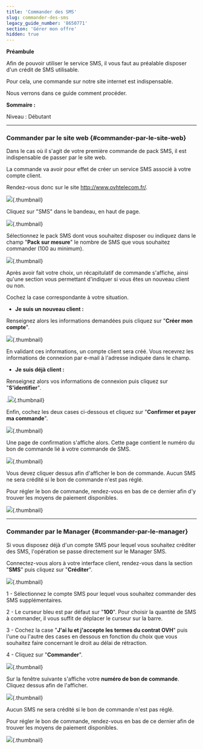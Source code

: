 ```yaml
---
title: 'Commander des SMS'
slug: commander-des-sms
legacy_guide_number: '8650771'
section: 'Gérer mon offre'
hidden: true
---
```


**Préambule**

Afin de pouvoir utiliser le service SMS, il vous faut au préalable disposer d'un crédit de SMS utilisable.

Pour cela, une commande sur notre site internet est indispensable.

Nous verrons dans ce guide comment procéder.

**Sommaire :**

Niveau : Débutant

------------------------------------------------------------------------

### Commander par le site web {#commander-par-le-site-web}

Dans le cas où il s'agit de votre première commande de pack SMS, il est indispensable de passer par le site web.

La commande va avoir pour effet de créer un service SMS associé à votre compte client.

Rendez-vous donc sur le site <http://www.ovhtelecom.fr/>.

![](images/01.jpg){.thumbnail}

Cliquez sur "SMS" dans le bandeau, en haut de page.

![](images/02.jpg){.thumbnail}

Sélectionnez le pack SMS dont vous souhaitez disposer ou indiquez dans le champ "**Pack sur mesure**" le nombre de SMS que vous souhaitez commander (100 au minimum).

![](images/03.jpg){.thumbnail}

Après avoir fait votre choix, un récapitulatif de commande s'affiche, ainsi qu'une section vous permettant d'indiquer si vous êtes un nouveau client ou non.

Cochez la case correspondante à votre situation.

-   **Je suis un nouveau client :**

Renseignez alors les informations demandées puis cliquez sur "**Créer mon compte**".

![](images/04.jpg){.thumbnail}

En validant ces informations, un compte client sera créé. Vous recevrez les informations de connexion par e-mail à l'adresse indiquée dans le champ.

-   **Je suis déjà client :**

Renseignez alors vos informations de connexion puis cliquez sur "**S'identifier**".

.![](images/05.jpg){.thumbnail}

Enfin, cochez les deux cases ci-dessous et cliquez sur "**Confirmer et payer ma commande**".

![](images/06.jpg){.thumbnail}

Une page de confirmation s'affiche alors. Cette page contient le numéro du bon de commande lié à votre commande de SMS.

![](images/08.jpg){.thumbnail}

Vous devez cliquer dessus afin d'afficher le bon de commande. Aucun SMS ne sera crédité si le bon de commande n'est pas réglé.

Pour régler le bon de commande, rendez-vous en bas de ce dernier afin d'y trouver les moyens de paiement disponibles.

![](images/07.jpg){.thumbnail}

------------------------------------------------------------------------

### Commander par le Manager {#commander-par-le-manager}

Si vous disposez déjà d'un compte SMS pour lequel vous souhaitez créditer des SMS, l'opération se passe directement sur le Manager SMS.

Connectez-vous alors à votre interface client, rendez-vous dans la section "**SMS**" puis cliquez sur "**Créditer**".

![](images/09.jpg){.thumbnail}

1 - Sélectionnez le compte SMS pour lequel vous souhaitez commander des SMS supplémentaires.

2 - Le curseur bleu est par défaut sur "**100**". Pour choisir la quantité de SMS à commander, il vous suffit de déplacer le curseur sur la barre.

3 - Cochez la case "**J'ai lu et j'accepte les termes du contrat OVH**" puis l'une ou l'autre des cases en dessous en fonction du choix que vous souhaitez faire concernant le droit au délai de rétraction.

4 - Cliquez sur "**Commander**".

![](images/10.jpg){.thumbnail}

Sur la fenêtre suivante s'affiche votre **numéro de bon de commande**. Cliquez dessus afin de l'afficher.

![](images/11.jpg){.thumbnail}

Aucun SMS ne sera crédité si le bon de commande n'est pas réglé.

Pour régler le bon de commande, rendez-vous en bas de ce dernier afin de trouver les moyens de paiement disponibles.

![](images/07.jpg){.thumbnail}
